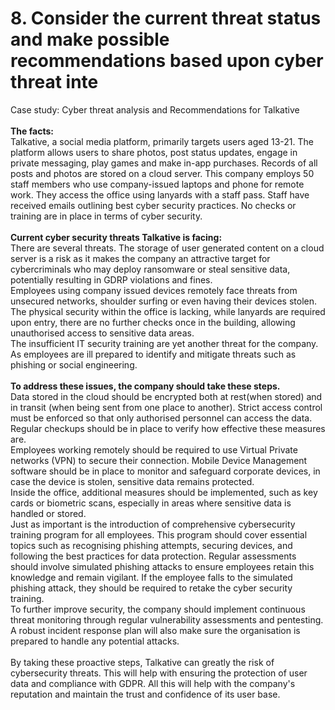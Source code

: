 # 8. Consider the current threat status and make possible recommendations based upon cyber threat inte

Case study: Cyber threat analysis and Recommendations for Talkative\
\
**The facts:**\
Talkative, a social media platform, primarily targets users aged 13-21. The platform allows users to share photos, post status updates, engage in private messaging, play games and make in-app purchases. Records of all posts and photos are stored on a cloud server. This company employs 50 staff members who use company-issued laptops and phone for remote work. They access the office using lanyards with a staff pass. Staff have received emails outlining best cyber security practices. No checks or training are in place in terms of cyber security.\
\
**Current cyber security threats Talkative is facing:**\
There are several threats. The storage of user generated content on a cloud server is a risk as it makes the company an attractive target for cybercriminals who may deploy ransomware or steal sensitive data, potentially resulting in GDRP violations and fines.\
Employees using company issued devices remotely face threats from unsecured networks, shoulder surfing or even having their devices stolen.\
The physical security within the office is lacking, while lanyards are required upon entry, there are no further checks once in the building, allowing unauthorised access to sensitive data areas.\
The insufficient IT security training are yet another threat for the company. As employees are ill prepared to identify and mitigate threats such as phishing or social engineering. \
\
**To address these issues, the company should take these steps.**\
Data stored in the cloud should be encrypted both at rest(when stored) and in transit (when being sent from one place to another). Strict access control must be enforced so that only authorised personnel can access the data. Regular checkups should be in place to verify how effective these measures are.\
Employees working remotely should be required to use Virtual Private networks (VPN) to secure their connection. Mobile Device Management software should be in place to monitor and safeguard corporate devices, in case the device is stolen, sensitive data remains protected.\
Inside the office, additional measures should be implemented, such as key cards or biometric scans, especially in areas where sensitive data is handled or stored.\
Just as important is the introduction of comprehensive cybersecurity training program for all employees. This program should cover essential topics such as recognising phishing attempts, securing devices, and following the best practices for data protection. Regular assessments should involve simulated phishing attacks to ensure employees retain this knowledge and remain vigilant. If the employee falls to the simulated phishing attack, they should be required to retake the cyber security training. \
To further improve security, the company should implement continuous threat monitoring through regular vulnerability assessments and pentesting.  A robust incident response plan will also make sure the organisation is prepared to handle any potential attacks.\
\
By taking these proactive steps, Talkative can greatly the risk of cybersecurity threats. This will help with ensuring the protection of user data and compliance with GDPR. All this will help with the company's reputation and maintain the trust and confidence of its user base.
